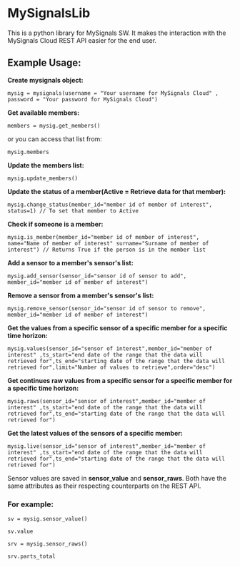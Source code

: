# MySignalsLib

This is a python library for MySignals SW. It makes the interaction with the MySignals Cloud REST API easier for the end user.

## Example Usage:

 **Create mysignals object:**
 
```
mysig = mysignals(username = "Your username for MySignals Cloud" , password = "Your password for MySignals Cloud")
```

 **Get available members:**
 
```
members = mysig.get_members()
```

or you can access that list from:
```
mysig.members
```

 **Update the members list:**
 
```
mysig.update_members()
```


 **Update the status of a member(Active = Retrieve data for that member):**
 
```
mysig.change_status(member_id="member id of member of interest", status=1) // To set that member to Active
```

 **Check if someone is a member:**
 
```
mysig.is_member(member_id="member id of member of interest", name="Name of member of interest" surname="Surname of member of interest") // Returns True if the person is in the member list
```

 **Add a sensor to a member's sensor's list:**
 
```
mysig.add_sensor(sensor_id="sensor id of sensor to add", member_id="member id of member of interest")
```

 **Remove a sensor from a member's sensor's list:**
 
```
mysig.remove_sensor(sensor_id="sensor id of sensor to remove", member_id="member id of member of interest")
```

**Get the values from a specific sensor of a specific member for a specific time horizon:**
 
```
mysig.values(sensor_id="sensor of interest",member_id="member of interest" ,ts_start="end date of the range that the data will retrieved for",ts_end="starting date of the range that the data will retrieved for",limit="Number of values to retrieve",order="desc")
```

**Get continues raw values from a specific sensor for a specific member for a specific time horizon:**
 
```
mysig.raws(sensor_id="sensor of interest",member_id="member of interest" ,ts_start="end date of the range that the data will retrieved for",ts_end="starting date of the range that the data will retrieved for")
```


**Get the latest values of the sensors of a specific member:**
 
```
mysig.live(sensor_id="sensor of interest",member_id="member of interest" ,ts_start="end date of the range that the data will retrieved for",ts_end="starting date of the range that the data will retrieved for")
```

Sensor values are saved in **sensor_value** and **sensor_raws**. Both have the same attributes as their respecting counterparts on the REST API.

### For example:

```
sv = mysig.sensor_value()

sv.value

srv = mysig.sensor_raws()

srv.parts_total
```






